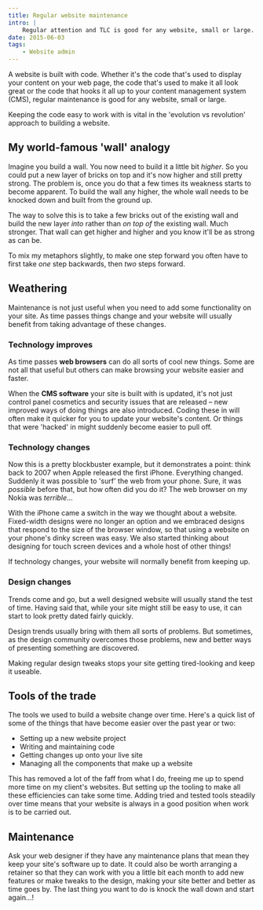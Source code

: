```yaml
---
title: Regular website maintenance
intro: |
    Regular attention and TLC is good for any website, small or large. How? Read on!
date: 2015-06-03
tags:
    - Website admin
---
```


A website is built with code. Whether it's the code that's used to display your content on your web page, the code that's used to make it all look great or the code that hooks it all up to your content management system (CMS), regular maintenance is good for any website, small or large.

Keeping the code easy to work with is vital in the 'evolution vs revolution' approach to building a website.


## My world-famous 'wall' analogy

Imagine you build a wall. You now need to build it a little bit _higher_. So you could put a new layer of bricks on top and it's now higher and still pretty strong. The problem is, once you do that a few times its weakness starts to become apparent. To build the wall any higher, the whole wall needs to be knocked down and built from the ground up.

The way to solve this is to take a few bricks out of the existing wall and build the new layer _into_ rather than _on top of_ the existing wall. Much stronger. That wall can get higher and higher and you know it'll be as strong as can be.

To mix my metaphors slightly, to make one step forward you often have to first take _one_ step backwards, then _two_ steps forward.


## Weathering

Maintenance is not just useful when you need to add some functionality on your site. As time passes things change and your website will usually benefit from taking advantage of these changes.

### Technology improves

As time passes **web browsers** can do all sorts of cool new things. Some are not all that useful but others can make browsing your website easier and faster.

When the **CMS software** your site is built with is updated, it's not just control panel cosmetics and security issues that are released – new improved ways of doing things are also introduced. Coding these in will often make it quicker for you to update your website's content. Or things that were 'hacked'  in might suddenly become easier to pull off.

### Technology changes

Now this is a pretty blockbuster example, but it demonstrates a point: think back to 2007 when Apple released the first iPhone. Everything changed. Suddenly it was possible to 'surf' the web from your phone. Sure, it was _possible_ before that, but how often did you do it? The web browser on my Nokia was _terrible_…

With the iPhone came a switch in the way we thought about a website. Fixed-width designs were no longer an option and we embraced designs that respond to the size of the browser window, so that using a website on your phone's dinky screen was easy. We also started thinking about designing for touch screen devices and a whole host of other things!

If technology changes, your website will normally benefit from keeping up.

### Design changes

Trends come and go, but a well designed website will usually stand the test of time. Having said that, while your site might still be easy to use, it can start to look pretty dated fairly quickly.

Design trends usually bring with them all sorts of problems. But sometimes, as the design community overcomes those problems, new and better ways of presenting something are discovered.

Making regular design tweaks stops your site getting tired-looking and keep it useable.


## Tools of the trade

The tools we used to build a website change over time. Here's a quick list of some of the things that have become easier over the past year or two:

+ Setting up a new website project
+ Writing and maintaining code
+ Getting changes up onto your live site
+ Managing all the components that make up a website

This has removed a lot of the faff from what I do, freeing me up to spend more time on my client's websites. But setting up the tooling to make all these efficiencies can take some time. Adding tried and tested tools steadily over time means that your website is always in a good position when work is to be carried out.


## Maintenance

Ask your web designer if they have any maintenance plans that mean they keep your site's software up to date. It could also be worth arranging a retainer so that they can work with you a little bit each month to add new features or make tweaks to the design, making your site better and better as time goes by. The last thing you want to do is knock the wall down and start again…!
